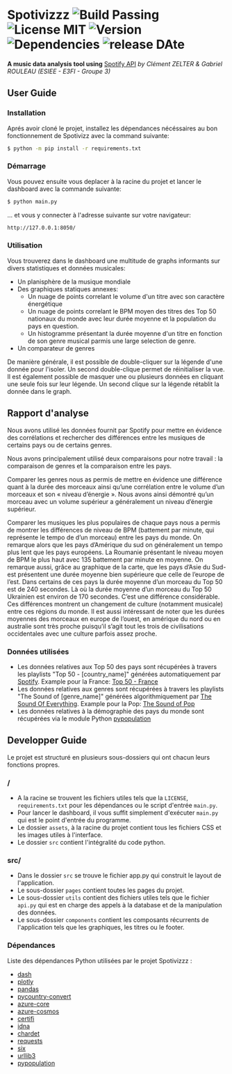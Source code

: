 # Spotivizzz ![Build Passing](https://img.shields.io/badge/build-passing-brightgreen?style=plastic) ![License MIT](https://img.shields.io/badge/license-MIT-brightgreen?style=plastic) ![Version](https://img.shields.io/badge/version-v1.0-orange?style=plastic) ![Dependencies](https://img.shields.io/badge/Python-3.7+-yellow?style=plastic) ![release DAte](https://img.shields.io/badge/release_date-december_2022-red?style=plastic)
**A music data analysis tool using** [Spotify API](https://developer.spotify.com/documentation/web-api/) 
*by Clément ZELTER & Gabriel ROULEAU (ESIEE - E3FI - Groupe 3)*

## User Guide
### Installation
Aprés avoir cloné le projet, installez les dépendances nécéssaires au bon fonctionnement de Spotivizz avec la command suivante:
```bash
$ python -m pip install -r requirements.txt
```
### Démarrage
Vous pouvez ensuite vous deplacer à la racine du projet et lancer le dashboard avec la commande suivante:
```bash
$ python main.py
```
... et vous y connecter à l'adresse suivante sur votre navigateur:
```bash
http://127.0.0.1:8050/
```
### Utilisation
Vous trouverez dans le dashboard une multitude de graphs informants sur divers statistiques et données musicales:
- Un planisphère de la musique mondiale
- Des graphiques statiques annexes:
    - Un nuage de points correlant le volume d'un titre avec son caractère énergétique
    - Un nuage de points correlant le BPM moyen des titres des Top 50 nationaux du monde avec leur durée moyenne et la population du pays en question.
    - Un histogramme présentant la durée moyenne d'un titre en fonction de son genre musical parmis une large selection de genre.
- Un comparateur de genres

De manière générale, il est possible de double-cliquer sur la légende d'une donnée pour l'isoler. Un second double-clique permet de réinitialiser la vue. Il est également possible de masquer une ou plusieurs données en cliquant une seule fois sur leur légende. Un second clique sur la légende rétablit la donnée dans le graph.

## Rapport d'analyse
Nous avons utilisé les données fournit par Spotify pour mettre en évidence des corrélations et rechercher des différences entre les musiques de certains pays ou de certains genres.  
  
Nous avons principalement utilisé deux comparaisons pour notre travail : la comparaison de genres et la comparaison entre les pays.  
  
Comparer les genres nous as permis de mettre en évidence une différence quant à la durée des morceaux ainsi qu’une corrélation entre le volume d’un morceaux et son « niveau d’énergie ». Nous avons ainsi démontré qu’un morceau avec un volume supérieur a généralement un niveau d’énergie supérieur.  
  
Comparer les musiques les plus populaires de chaque pays nous a permis de montrer les différences de niveau de BPM (battement par minute, qui représente le tempo de d’un morceau) entre les pays du monde. On remarque alors que les pays d’Amérique du sud on généralement un tempo plus lent que les pays européens. La Roumanie présentant le niveau moyen de BPM le plus haut avec 135 battement par minute en moyenne. On remarque aussi, grâce au graphique de la carte, que les pays d’Asie du Sud-est présentent une durée moyenne bien supérieure que celle de l’europe de l’est. Dans certains de ces pays la durée moyenne d’un morceau du Top 50 est de 240 secondes. Là où la durée moyenne d’un morceau du Top 50 Ukrainien est environ de 170 secondes. C’est une différence considérable. Ces différences montrent un changement de culture (notamment musicale) entre ces régions du monde. Il est aussi intéressant de noter que les durées moyennes des morceaux en europe de l’ouest, en amérique du nord ou en australie sont très proche puisqu’il s’agit tout les trois de civilisations occidentales avec une culture parfois assez proche.

### Données utilisées
- Les données relatives aux Top 50 des pays sont récupérées à travers les playlists "Top 50 - [country_name]" générées automatiquement par [Spotify](https://spotify.com/). Example pour la France: [Top 50 - France](https://open.spotify.com/playlist/37i9dQZEVXbIPWwFssbupI?si=5892fcd440b440b3)
- Les données relatives aux genres sont récupérées à travers les playlists "The Sound of [genre_name]" générées algorithmiquement par [The Sound Of Everything](https://everynoise.com/). Example pour la Pop: [The Sound of Pop](https://open.spotify.com/playlist/6gS3HhOiI17QNojjPuPzqc?si=60735af77ea845af)
- Les données relatives à la démographie des pays du monde sont récupérées via le module Python [pypopulation](https://pypi.org/project/pypopulation/)

## Developper Guide
Le projet est structuré en plusieurs sous-dossiers qui ont chacun leurs fonctions propres.

### /
- A la racine se trouvent les fichiers utiles tels que la `LICENSE`, `requirements.txt` pour les dépendances ou le script d'entrée `main.py`.
- Pour lancer le dashboard, il vous suffit simplement d'exécuter `main.py` qui est le point d'entrée du programme.
- Le dossier `assets`, à la racine du projet contient tous les fichiers CSS et les images utiles à l'interface.
- Le dossier `src` contient l'intégralité du code python.

### src/
- Dans le dossier `src` se trouve le fichier app.py qui construit le layout de l'application.
- Le sous-dossier `pages` contient toutes les pages du projet.
- Le sous-dossier `utils` contient des fichiers utiles tels que le fichier `api.py` qui est en charge des appels à la database et de la manipulation des données.
- Le sous-dossier `components` contient les composants récurrents de l'application tels que les graphiques, les titres ou le footer.

### Dépendances
Liste des dépendances Python utilisées par le projet Spotivizzz :
- [dash](https://pypi.org/project/dash/)
- [plotly](https://pypi.org/project/plotly/)
- [pandas](https://pypi.org/project/pandas/)
- [pycountry-convert](https://pypi.org/project/pycountry-convert/)
- [azure-core](https://pypi.org/project/azure-core/)
- [azure-cosmos](https://pypi.org/project/azure-cosmos/)
- [certifi](https://pypi.org/project/certifi/)
- [idna](https://pypi.org/project/idna/)
- [chardet](https://pypi.org/project/chardet/)
- [requests](https://pypi.org/project/requests/)
- [six](https://pypi.org/project/six/)
- [urllib3](https://pypi.org/project/urllib3/)
- [pypopulation](https://pypi.org/project/pypopulation/)